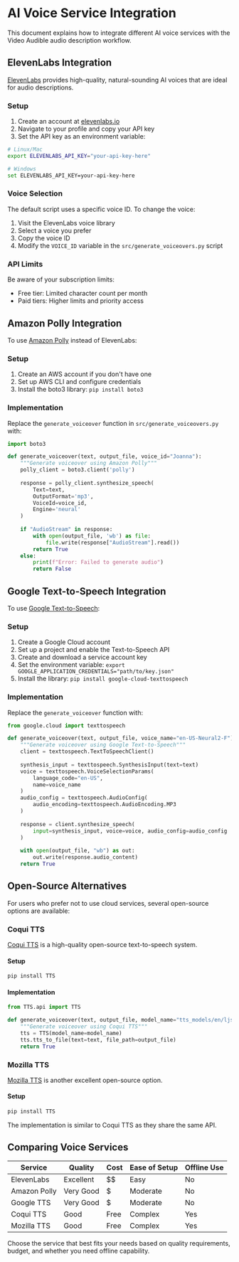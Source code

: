 # AI Voice Service Integration

This document explains how to integrate different AI voice services with the Video Audible audio description workflow.

## ElevenLabs Integration

[ElevenLabs](https://elevenlabs.io/) provides high-quality, natural-sounding AI voices that are ideal for audio descriptions.

### Setup

1. Create an account at [elevenlabs.io](https://elevenlabs.io/)
2. Navigate to your profile and copy your API key
3. Set the API key as an environment variable:

```bash
# Linux/Mac
export ELEVENLABS_API_KEY="your-api-key-here"

# Windows
set ELEVENLABS_API_KEY=your-api-key-here
```

### Voice Selection

The default script uses a specific voice ID. To change the voice:

1. Visit the ElevenLabs voice library
2. Select a voice you prefer
3. Copy the voice ID
4. Modify the `VOICE_ID` variable in the `src/generate_voiceovers.py` script

### API Limits

Be aware of your subscription limits:
- Free tier: Limited character count per month
- Paid tiers: Higher limits and priority access

## Amazon Polly Integration

To use [Amazon Polly](https://aws.amazon.com/polly/) instead of ElevenLabs:

### Setup

1. Create an AWS account if you don't have one
2. Set up AWS CLI and configure credentials
3. Install the boto3 library: `pip install boto3`

### Implementation

Replace the `generate_voiceover` function in `src/generate_voiceovers.py` with:

```python
import boto3

def generate_voiceover(text, output_file, voice_id="Joanna"):
    """Generate voiceover using Amazon Polly"""
    polly_client = boto3.client('polly')
    
    response = polly_client.synthesize_speech(
        Text=text,
        OutputFormat='mp3',
        VoiceId=voice_id,
        Engine='neural'
    )
    
    if "AudioStream" in response:
        with open(output_file, 'wb') as file:
            file.write(response["AudioStream"].read())
        return True
    else:
        print(f"Error: Failed to generate audio")
        return False
```

## Google Text-to-Speech Integration

To use [Google Text-to-Speech](https://cloud.google.com/text-to-speech):

### Setup

1. Create a Google Cloud account
2. Set up a project and enable the Text-to-Speech API
3. Create and download a service account key
4. Set the environment variable: `export GOOGLE_APPLICATION_CREDENTIALS="path/to/key.json"`
5. Install the library: `pip install google-cloud-texttospeech`

### Implementation

Replace the `generate_voiceover` function with:

```python
from google.cloud import texttospeech

def generate_voiceover(text, output_file, voice_name="en-US-Neural2-F"):
    """Generate voiceover using Google Text-to-Speech"""
    client = texttospeech.TextToSpeechClient()
    
    synthesis_input = texttospeech.SynthesisInput(text=text)
    voice = texttospeech.VoiceSelectionParams(
        language_code="en-US",
        name=voice_name
    )
    audio_config = texttospeech.AudioConfig(
        audio_encoding=texttospeech.AudioEncoding.MP3
    )
    
    response = client.synthesize_speech(
        input=synthesis_input, voice=voice, audio_config=audio_config
    )
    
    with open(output_file, "wb") as out:
        out.write(response.audio_content)
    return True
```

## Open-Source Alternatives

For users who prefer not to use cloud services, several open-source options are available:

### Coqui TTS

[Coqui TTS](https://github.com/coqui-ai/TTS) is a high-quality open-source text-to-speech system.

#### Setup

```bash
pip install TTS
```

#### Implementation

```python
from TTS.api import TTS

def generate_voiceover(text, output_file, model_name="tts_models/en/ljspeech/tacotron2-DDC"):
    """Generate voiceover using Coqui TTS"""
    tts = TTS(model_name=model_name)
    tts.tts_to_file(text=text, file_path=output_file)
    return True
```

### Mozilla TTS

[Mozilla TTS](https://github.com/mozilla/TTS) is another excellent open-source option.

#### Setup

```bash
pip install TTS
```

The implementation is similar to Coqui TTS as they share the same API.

## Comparing Voice Services

| Service | Quality | Cost | Ease of Setup | Offline Use |
|---------|---------|------|---------------|-------------|
| ElevenLabs | Excellent | $$ | Easy | No |
| Amazon Polly | Very Good | $ | Moderate | No |
| Google TTS | Very Good | $ | Moderate | No |
| Coqui TTS | Good | Free | Complex | Yes |
| Mozilla TTS | Good | Free | Complex | Yes |

Choose the service that best fits your needs based on quality requirements, budget, and whether you need offline capability.
